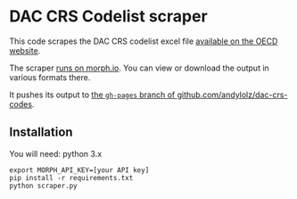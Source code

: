 DAC CRS Codelist scraper
========================

This code scrapes the DAC CRS codelist excel file [available on the OECD website](http://www.oecd.org/dac/stats/dacandcrscodelists.htm).

The scraper [runs on morph.io](https://morph.io/andylolz/dac-crs-codes). You can view or download the output in various formats there.

It pushes its output to [the `gh-pages` branch of github.com/andylolz/dac-crs-codes](https://github.com/andylolz/dac-crs-codes/tree/gh-pages).

Installation
------------

You will need: python 3.x

```
export MORPH_API_KEY=[your API key]
pip install -r requirements.txt
python scraper.py
```
